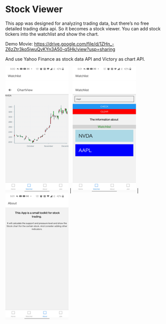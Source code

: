 # Stock Viewer
This app was designed for analyzing trading data, but there’s no free detailed trading data api. So it becomes a stock viewer. You can add stock tickers into the watchlist and show the chart.

Demo Movie: https://drive.google.com/file/d/1ZHn_-Z6zZtr3ko5jwuQvKYn3A50-q5Hk/view?usp=sharing

And use Yahoo Finance as stock data API and Victory as chart API.

<img src="/screenshots/1.jpg" width="200" height="400"> |
<img src="/screenshots/2.jpg" width="200" height="400"> |
<img src="/screenshots/3.jpg" width="200" height="400">
